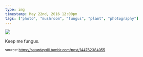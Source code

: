 ```yaml
---
type: img
timestamp: May 22nd, 2016 12:00pm
tags: ["photo", "mushroom", "fungus", "plant", "photography"]
---
```

<img src="https://saturdayxiii.github.io/media/144762384055.jpg"/>

Keep me fungus.
 
      
      
  
<small>source: https://saturdayxiii.tumblr.com/post/144762384055</small>